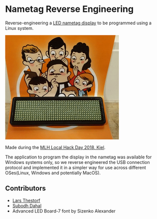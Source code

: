 # Nametag Reverse Engineering

Reverse-engineering a [LED nametag display](https://led-tag.sertronics.shop) to be programmed using a Linux system.

![Demo video](./demo.gif)

Made during the [MLH Local Hack Day 2018, Kiel](https://localhackday.mlh.io/lhd-2018/events/1299).

The application to program the display in the nametag was available for Windows systems only, so we reverse engineered the USB connection protocol and implemented it in a simpler way for use across different OSes(Linux, Windows and potentially MacOS).

## Contributors

 - [Lars Thestorf](https://github.com/Lars-Thestorf)
 - [Subodh Dahal](https://github.com/SubodhDahal)
  - Advanced LED Board-7 font by Sizenko Alexander
